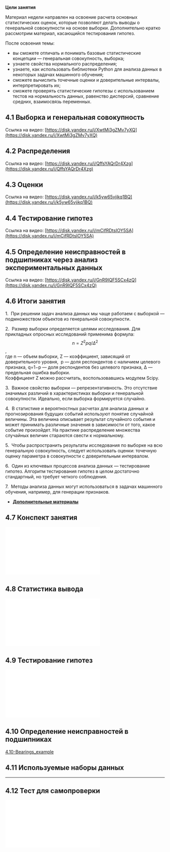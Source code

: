 **Цели занятия**
  
   Материал недели направлен на освоение расчета основных статистических оценок, которые позволяют делать выводы о генеральной совокупности на основе выборки. Дополнительно кратко рассмотрим материал, касающийся тестирования гипотез.  
   
   После освоения темы:
   
   - вы сможете отличать и понимать базовые статистические концепции — генеральная совокупность, выборка;
   - узнаете свойства нормального распределения;   
   - узнаете, как использовать библиотеки Python для анализа данных в некоторых задачах машинного обучения;        
   - сможете вычислить точечные оценки и доверительные интервалы, интерпретировать их;
   - сможете проверять статистические гипотезы с использованием тестов на нормальность данных, равенство дисперсий, сравнение средних, взаимосвязь переменных.

## 4.1 Выборка и генеральная совокупность

 Ссылка на видео: [https://disk.yandex.ru/i/XwtMi3gZMv7yXQ](https://disk.yandex.ru/i/XwtMi3gZMv7yXQ)  
   
## 4.2 Распределения

Ссылка на видео: [https://disk.yandex.ru/i/QffsYAQrDr4Xzg](https://disk.yandex.ru/i/QffsYAQrDr4Xzg)  
   
## 4.3 Оценки

Ссылка на видео: [https://disk.yandex.ru/i/k5yw65vjikq1BQ](https://disk.yandex.ru/i/k5yw65vjikq1BQ)  
   
## 4.4 Тестирование гипотез

 Ссылка на видео: [https://disk.yandex.ru/i/mCifRDtsIOY5SA](https://disk.yandex.ru/i/mCifRDtsIOY5SA)  
   
## 4.5 Определение неисправностей в подшипниках через анализ экспериментальных данных

Ссылка на видео: [https://disk.yandex.ru/i/GnR9IQF5SCx4zQ](https://disk.yandex.ru/i/GnR9IQF5SCx4zQ)  
    
## 4.6 Итоги занятия
1.  При решении задач анализа данных мы чаще работаем с выборкой — подмножеством объектов из генеральной совокупности. 

2.  Размер выборки определяется целями исследования. Для прикладных опросных исследований применима формула:  
$$n=Z^2pq/Δ^2$$,  
где n — объем выборки, Z — коэффициент, зависящий от доверительного уровня,  p — доля респондентов с наличием целевого признака, q=1−p — доля респондентов без целевого признака, Δ — предельная ошибка выборки.  
Коэффициент Z можно рассчитать, воспользовавшись модулем Scipy.

3.  Важное свойство выборки — репрезентативность. Это отсутствие значимых различий в характеристиках выборки и генеральной совокупности. Идеально, если выборка формируется случайно. 

4.  В статистике и вероятностных расчетах для анализа данных и прогнозирования будущих событий используют понятие случайной величины. Эта величина описывает результат случайного события и может принимать различные значения в зависимости от того, какое событие произойдет. На практике распределение множества случайных величин стараются свести к нормальному.

5.  Чтобы распространить результаты исследования по выборке на всю генеральную совокупность, следует использовать оценки: точечную оценку параметра в совокупности с доверительным интервалом.

6.  Один из ключевых процессов анализа данных — тестирование гипотез. Алгоритм тестирования гипотез в целом достаточно стандартный, но требует четкого соблюдения.

7.  Методы анализа данных могут использоваться в задачах машинного обучения, например, для генерации признаков.

- **[Дополнительные материалы](https://lms.mipt.ru/mod/resource/view.php?id=134732 "Дополнительные материалы")**
    
## 4.7 Конспект занятия

![Конспект занятия](./assets/Статистика%20вывода.pdf)
   
## 4.8 Статистика вывода

![4.8-statistics](./assets/4.8-statistics.md)

## 4.9 Тестирование гипотез

![4.9-Hypothesis_Testing](./assets/4.9-Hypothesis_Testing.md)

## 4.10 Определение неисправностей в подшипниках

[4.10-Bearings_example](./assets/4.10-Bearings_example.md)

## 4.11 Используемые наборы данных

---

## 4.12 Тест для самопроверки
    
![Результаты теста](Тест_для_самопроверки.pdf)